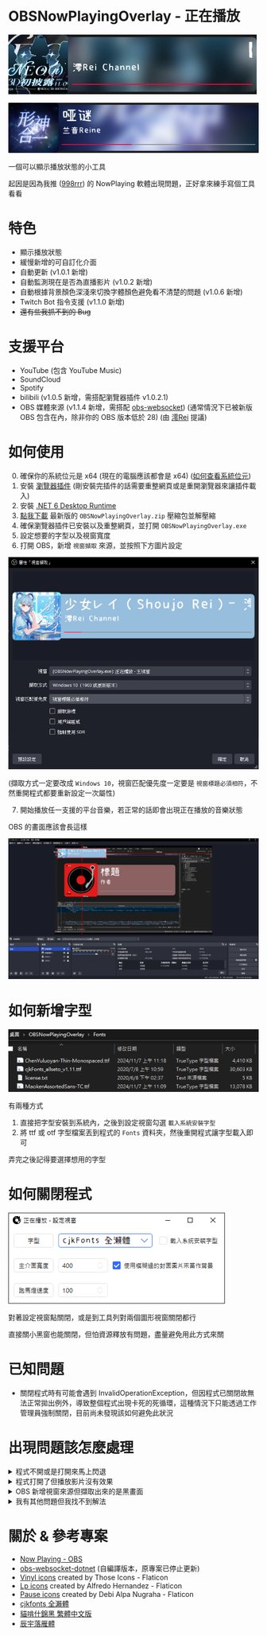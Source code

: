 # OBSNowPlayingOverlay - 正在播放

![MainWindows](Docs/MainWindow.gif)

![MainWindows2](Docs/MainWindow2.png)

一個可以顯示播放狀態的小工具

起因是因為我推 ([998rrr](https://www.twitch.tv/998rrr)) 的 NowPlaying 軟體出現問題，正好拿來練手寫個工具看看

# 特色

- 顯示播放狀態
- 緩慢新增的可自訂化介面
- 自動更新 (v1.0.1 新增)
- 自動監測現在是否為直播影片 (v1.0.2 新增)
- 自動根據背景顏色深淺來切換字體顏色避免看不清楚的問題 (v1.0.6 新增)
- Twitch Bot 指令支援 (v1.1.0 新增)
- ~~還有些我抓不到的 Bug~~

# 支援平台

- YouTube (包含 YouTube Music)
- SoundCloud
- Spotify
- bilibili (v1.0.5 新增，需搭配瀏覽器插件 v1.0.2.1)
- OBS 媒體來源 (v1.1.4 新增，需搭配 [obs-websocket](https://github.com/obsproject/obs-websocket)) (通常情況下已被新版 OBS 包含在內，除非你的 OBS 版本低於 28) (由 [澪Rei](https://x.com/Reirei_Neon) 提議)

# 如何使用

0. 確保你的系統位元是 x64 (現在的電腦應該都會是 x64) ([如何查看系統位元](https://support.lenovo.com/tw/zh/solutions/ht117173))
1. 安裝 [瀏覽器插件](https://chromewebstore.google.com/detail/obs-%E6%AD%A3%E5%9C%A8%E6%92%AD%E6%94%BE/bbaajjiddghleiifnnhagkgjfihnkphe) (剛安裝完插件的話需要重整網頁或是重開瀏覽器來讓插件載入)
2. 安裝 [.NET 6 Desktop Runtime](https://dotnet.microsoft.com/zh-tw/download/dotnet/thank-you/runtime-desktop-6.0.36-windows-x64-installer)
3. [點我下載](https://github.com/konnokai/OBSNowPlayingOverlay/releases/latest/download/OBSNowPlayingOverlay.zip) 最新版的 `OBSNowPlayingOverlay.zip` 壓縮包並解壓縮
4. 確保瀏覽器插件已安裝以及重整網頁，並打開 `OBSNowPlayingOverlay.exe`
5. 設定想要的字型以及視窗寬度
6. 打開 OBS，新增 `視窗擷取` 來源，並按照下方圖片設定

![OBSProperty](Docs/OBSProperty.png)

(擷取方式一定要改成 `Windows 10`，視窗匹配優先度一定要是 `視窗標題必須相符`，不然重開程式都要重新設定一次屬性)

7. 開始播放任一支援的平台音樂，若正常的話即會出現正在播放的音樂狀態

OBS 的畫面應該會長這樣

![OBSDone](Docs/OBSDone.png)

# 如何新增字型

![HowToAddFont](Docs/HowToAddFont.png)

有兩種方式

1. 直接把字型安裝到系統內，之後到設定視窗勾選 `載入系統安裝字型`
2. 將 ttf 或 otf 字型檔案丟到程式的 `Fonts` 資料夾，然後重開程式讓字型載入即可

弄完之後記得要選擇想用的字型

# 如何關閉程式

![CloseProgram](Docs/CloseProgram.png)

對著設定視窗點關閉，或是到工具列對兩個圖形視窗關閉都行

直接關小黑窗也能關閉，但怕資源釋放有問題，盡量避免用此方式來關

# 已知問題

- 關閉程式時有可能會遇到 InvalidOperationException，但因程式已關閉故無法正常拋出例外，導致整個程式出現卡死的死循環，這種情況下只能透過工作管理員強制關閉，目前尚未發現該如何避免此狀況

# 出現問題該怎麼處理

<details>
<summary>程式不開或是打開來馬上閃退</summary>
  
- 記得裝 [.NET 6 Desktop Runtime](https://dotnet.microsoft.com/zh-tw/download/dotnet/thank-you/runtime-desktop-6.0.36-windows-x64-installer)

</details>
<details>
<summary>程式打開了但播放影片沒有效果</summary>
  
1. 先去安裝 [瀏覽器插件](https://chromewebstore.google.com/detail/obs-%E6%AD%A3%E5%9C%A8%E6%92%AD%E6%94%BE/bbaajjiddghleiifnnhagkgjfihnkphe)，或是去看看擴充插件有沒有被關閉
2. 把瀏覽器關掉重開
3. 把程式打開來
4. 找個影片播放
5. 應該要能正常執行

</details>
<details>
<summary>OBS 新增視窗來源但擷取出來的是黑畫面</summary>
  
- 擷取方式一定要改成 `Windows 10`，這算是 WPF 自身的問題，沒有其他解法

</details>
<details>
<summary>我有其他問題但我找不到解法</summary>
  
- 先問 Google 或你身邊懂電腦的人，都沒辦法再來問我或是發 Issus

</details>

# 關於 & 參考專案

- [Now Playing - OBS](https://gitlab.com/tizhproger/now-playing-obs)
- [obs-websocket-dotnet](https://github.com/konnokai/obs-websocket-dotnet) (自編譯版本，原專案已停止更新)
- [Vinyl icons](https://www.flaticon.com/free-icons/vinyl) created by Those Icons - Flaticon
- [Lp icons](https://www.flaticon.com/free-icons/lp) created by Alfredo Hernandez - Flaticon
- [Pause icons](https://www.flaticon.com/free-icons/pause) created by Debi Alpa Nugraha - Flaticon
- [cjkfonts 全瀨體](https://cjkfonts.io/blog/cjkfonts_allseto)
- [貓啃什錦黑 繁體中文版](https://github.com/Skr-ZERO/MaokenAssortedSans-TC)
- [辰宇落雁體](https://github.com/Chenyu-otf/chenyuluoyan_thin)
